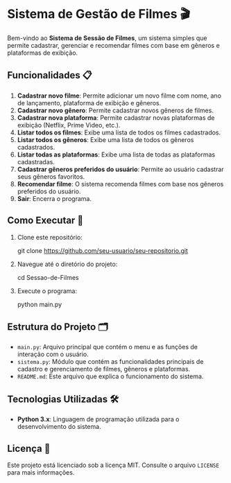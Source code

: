 # Sistema de Gestão de Filmes 🎬

Bem-vindo ao **Sistema de Sessão de Filmes**, um sistema simples que permite cadastrar, gerenciar e recomendar filmes com base em gêneros e plataformas de exibição.

## Funcionalidades 📋

1. **Cadastrar novo filme**: Permite adicionar um novo filme com nome, ano de lançamento, plataforma de exibição e gêneros.
2. **Cadastrar novo gênero**: Permite cadastrar novos gêneros de filmes.
3. **Cadastrar nova plataforma**: Permite cadastrar novas plataformas de exibição (Netflix, Prime Video, etc.).
4. **Listar todos os filmes**: Exibe uma lista de todos os filmes cadastrados.
5. **Listar todos os gêneros**: Exibe uma lista de todos os gêneros cadastrados.
6. **Listar todas as plataformas**: Exibe uma lista de todas as plataformas cadastradas.
7. **Cadastrar gêneros preferidos do usuário**: Permite ao usuário cadastrar seus gêneros favoritos.
8. **Recomendar filme**: O sistema recomenda filmes com base nos gêneros preferidos do usuário.
9. **Sair**: Encerra o programa.

## Como Executar 🚀

1. Clone este repositório:

   git clone https://github.com/seu-usuario/seu-repositorio.git

2. Navegue até o diretório do projeto:

   cd Sessao-de-Filmes

3. Execute o programa:

   python main.py

## Estrutura do Projeto 🗂️

- `main.py`: Arquivo principal que contém o menu e as funções de interação com o usuário.
- `sistema.py`: Módulo que contém as funcionalidades principais de cadastro e gerenciamento de filmes, gêneros e plataformas.
- `README.md`: Este arquivo que explica o funcionamento do sistema.

## Tecnologias Utilizadas 🛠️

- **Python 3.x**: Linguagem de programação utilizada para o desenvolvimento do sistema.



## Licença 📄

Este projeto está licenciado sob a licença MIT. Consulte o arquivo `LICENSE` para mais informações.
